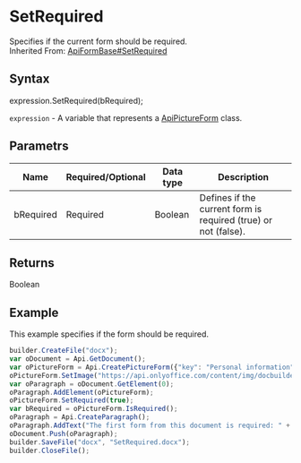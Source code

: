 # SetRequired

Specifies if the current form should be required.<br>Inherited From: [ApiFormBase#SetRequired](../../ApiFormBase/Methods/SetRequired.md)

## Syntax

expression.SetRequired(bRequired);

`expression` - A variable that represents a [ApiPictureForm](../ApiPictureForm.md) class.

## Parametrs

| **Name** | **Required/Optional** | **Data type** | **Description** |
| ------------- | ------------- | ------------- | ------------- |
| bRequired | Required | Boolean | Defines if the current form is required (true) or not (false). |

## Returns

Boolean

## Example

This example specifies if the form should be required.

```javascript
builder.CreateFile("docx");
var oDocument = Api.GetDocument();
var oPictureForm = Api.CreatePictureForm({"key": "Personal information", "tip": "Upload your photo", "placeholder": "Photo", "scaleFlag": "tooBig", "lockAspectRatio": true, "respectBorders": false, "shiftX": 50, "shiftY": 50});
oPictureForm.SetImage("https://api.onlyoffice.com/content/img/docbuilder/examples/user-profile.png");
var oParagraph = oDocument.GetElement(0);
oParagraph.AddElement(oPictureForm);
oPictureForm.SetRequired(true);
var bRequired = oPictureForm.IsRequired();
oParagraph = Api.CreateParagraph();
oParagraph.AddText("The first form from this document is required: " + bRequired);
oDocument.Push(oParagraph);
builder.SaveFile("docx", "SetRequired.docx");
builder.CloseFile();
```